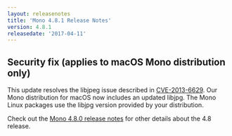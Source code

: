 ```yaml
---
layout: releasenotes
title: 'Mono 4.8.1 Release Notes'
version: 4.8.1
releasedate: '2017-04-11'
---
```


Security fix (applies to macOS Mono distribution only)
------------------------------------------------------

This update resolves the libjpeg issue described in [CVE-2013-6629](https://cve.mitre.org/cgi-bin/cvename.cgi?name=CVE-2013-6629). Our Mono distribution for macOS now includes an updated libjpg. The Mono Linux packages use the libjpg version provided by your distribution.

Check out the [Mono 4.8.0 release notes](/docs/about-mono/releases/4.8.0/) for other details about the 4.8 release.
